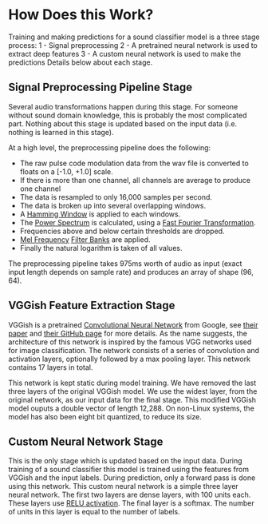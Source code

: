 # How Does this Work?

Training and making predictions for a sound classifier model is a three
stage process:
1 - Signal preprocessing
2 - A pretrained neural network is used to extract deep features
3 - A custom neural network is used to make the predictions
Details below about each stage.

## Signal Preprocessing Pipeline Stage
Several audio transformations happen during this stage. For someone without
sound domain knowledge, this is probably the most complicated part.
Nothing about this stage is updated based on the input data (i.e. nothing
is learned in this stage).

At a high level, the preprocessing pipeline does the following:
* The raw pulse code modulation data from the wav file is converted to
floats on a [-1.0, +1.0] scale.
* If there is more than one channel, all channels are average to produce one channel
* The data is resampled to only 16,000 samples per second.
* The data is broken up into several overlapping windows.
* A [Hamming Window](https://en.wikipedia.org/wiki/Window_function#Hann_and_Hamming_windows) is applied to each windows.
* The [Power Spectrum](https://en.wikipedia.org/wiki/Spectral_density#Power_spectral_density) is calculated, using a [Fast Fourier Transformation](https://en.wikipedia.org/wiki/Fourier_transform).
* Frequencies above and below certain thresholds are dropped.
* [Mel Frequency](https://en.wikipedia.org/wiki/Mel_scale) [Filter Banks](https://en.wikipedia.org/wiki/Filter_bank) are applied.
* Finally the natural logarithm is taken of all values.

The preprocessing pipeline takes 975ms worth of audio as input (exact
input length depends on sample rate) and produces an array of shape
(96, 64).

## VGGish Feature Extraction Stage
VGGish is a pretrained [Convolutional Neural Network](https://en.wikipedia.org/wiki/Convolutional_neural_network) from Google,
see [their paper](https://ai.google/research/pubs/pub45611) and [their GitHub page](https://github.com/tensorflow/models/tree/master/research/audioset) for more details. As the name suggests, the architecture of
this network is inspired by the famous VGG networks used for image
classification. The network consists of a series of convolution and
activation layers, optionally followed by a max pooling layer.
This network contains 17 layers in total.

This network is kept static during model training. We have removed the
last three layers of the original VGGish model. We use the widest
layer, from the original network, as our input data for the final
stage. This modified VGGish model ouputs a double vector of length
12,288. On non-Linux systems, the model has also been eight bit
quantized, to reduce its size.

## Custom Neural Network Stage
This is the only stage which is updated based on the input data.
During training of a sound classifier this model is trained using
the features from VGGish and the input labels. During prediction,
only a forward pass is done using this network. This custom neural
network is a simple three layer neural network. The first two
layers are dense layers, with 100 units each. These layers use [RELU activation](https://en.wikipedia.org/wiki/Rectifier_(neural_networks)).
The final layer is a softmax. The number of units in this layer is
equal to the number of labels.
